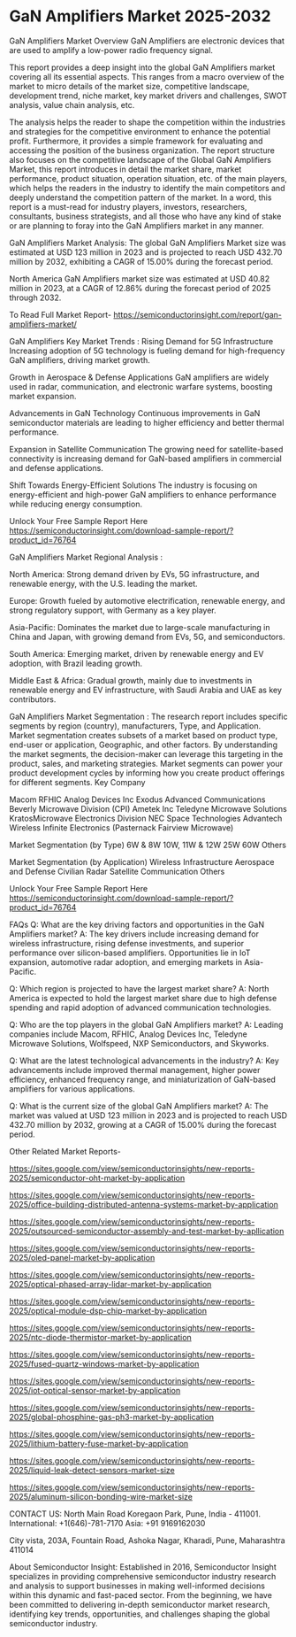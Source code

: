 <h1>GaN Amplifiers Market 2025-2032</h1>
GaN Amplifiers Market Overview
GaN Amplifiers are electronic devices that are used to amplify a low-power radio frequency signal.

This report provides a deep insight into the global GaN Amplifiers market covering all its essential aspects. This ranges from a macro overview of the market to micro details of the market size, competitive landscape, development trend, niche market, key market drivers and challenges, SWOT analysis, value chain analysis, etc.

The analysis helps the reader to shape the competition within the industries and strategies for the competitive environment to enhance the potential profit. Furthermore, it provides a simple framework for evaluating and accessing the position of the business organization. The report structure also focuses on the competitive landscape of the Global GaN Amplifiers Market, this report introduces in detail the market share, market performance, product situation, operation situation, etc. of the main players, which helps the readers in the industry to identify the main competitors and deeply understand the competition pattern of the market.
In a word, this report is a must-read for industry players, investors, researchers, consultants, business strategists, and all those who have any kind of stake or are planning to foray into the GaN Amplifiers market in any manner.

GaN Amplifiers Market Analysis:
The global GaN Amplifiers Market size was estimated at USD 123 million in 2023 and is projected to reach USD 432.70 million by 2032, exhibiting a CAGR of 15.00% during the forecast period.

North America GaN Amplifiers market size was estimated at USD 40.82 million in 2023, at a CAGR of 12.86% during the forecast period of 2025 through 2032.

To Read Full Market Report-
https://semiconductorinsight.com/report/gan-amplifiers-market/

GaN Amplifiers Key Market Trends :
Rising Demand for 5G Infrastructure
Increasing adoption of 5G technology is fueling demand for high-frequency GaN amplifiers, driving market growth.

Growth in Aerospace & Defense Applications
GaN amplifiers are widely used in radar, communication, and electronic warfare systems, boosting market expansion.

Advancements in GaN Technology
Continuous improvements in GaN semiconductor materials are leading to higher efficiency and better thermal performance.

Expansion in Satellite Communication
The growing need for satellite-based connectivity is increasing demand for GaN-based amplifiers in commercial and defense applications.

Shift Towards Energy-Efficient Solutions
The industry is focusing on energy-efficient and high-power GaN amplifiers to enhance performance while reducing energy consumption.

Unlock Your Free Sample Report Here
https://semiconductorinsight.com/download-sample-report/?product_id=76764

GaN Amplifiers Market Regional Analysis :

North America:
Strong demand driven by EVs, 5G infrastructure, and renewable energy, with the U.S. leading the market.

Europe:
Growth fueled by automotive electrification, renewable energy, and strong regulatory support, with Germany as a key player.

Asia-Pacific:
Dominates the market due to large-scale manufacturing in China and Japan, with growing demand from EVs, 5G, and semiconductors.

South America:
Emerging market, driven by renewable energy and EV adoption, with Brazil leading growth.

Middle East & Africa:
Gradual growth, mainly due to investments in renewable energy and EV infrastructure, with Saudi Arabia and UAE as key contributors.

GaN Amplifiers Market Segmentation :
The research report includes specific segments by region (country), manufacturers, Type, and Application. Market segmentation creates subsets of a market based on product type, end-user or application, Geographic, and other factors. By understanding the market segments, the decision-maker can leverage this targeting in the product, sales, and marketing strategies. Market segments can power your product development cycles by informing how you create product offerings for different segments.
Key Company

Macom
RFHIC
Analog Devices
Inc
Exodus Advanced Communications
Beverly Microwave Division (CPI)
Ametek Inc
Teledyne Microwave Solutions
KratosMicrowave Electronics Division
NEC Space Technologies
Advantech Wireless
Infinite Electronics (Pasternack
Fairview Microwave)

Market Segmentation (by Type)
6W & 8W
10W, 11W & 12W
25W
60W
Others

Market Segmentation (by Application)
Wireless Infrastructure
Aerospace and Defense
Civilian Radar
Satellite Communication
Others

Unlock Your Free Sample Report Here
https://semiconductorinsight.com/download-sample-report/?product_id=76764

FAQs
Q: What are the key driving factors and opportunities in the GaN Amplifiers market?
A: The key drivers include increasing demand for wireless infrastructure, rising defense investments, and superior performance over silicon-based amplifiers. Opportunities lie in IoT expansion, automotive radar adoption, and emerging markets in Asia-Pacific.

Q: Which region is projected to have the largest market share?
A: North America is expected to hold the largest market share due to high defense spending and rapid adoption of advanced communication technologies.

Q: Who are the top players in the global GaN Amplifiers market?
A: Leading companies include Macom, RFHIC, Analog Devices Inc, Teledyne Microwave Solutions, Wolfspeed, NXP Semiconductors, and Skyworks.

Q: What are the latest technological advancements in the industry?
A: Key advancements include improved thermal management, higher power efficiency, enhanced frequency range, and miniaturization of GaN-based amplifiers for various applications.

Q: What is the current size of the global GaN Amplifiers market?
A: The market was valued at USD 123 million in 2023 and is projected to reach USD 432.70 million by 2032, growing at a CAGR of 15.00% during the forecast period.

Other Related Market Reports-

https://sites.google.com/view/semiconductorinsights/new-reports-2025/semiconductor-oht-market-by-application

https://sites.google.com/view/semiconductorinsights/new-reports-2025/office-building-distributed-antenna-systems-market-by-application

https://sites.google.com/view/semiconductorinsights/new-reports-2025/outsourced-semiconductor-assembly-and-test-market-by-apllication

https://sites.google.com/view/semiconductorinsights/new-reports-2025/oled-panel-market-by-application

https://sites.google.com/view/semiconductorinsights/new-reports-2025/optical-phased-array-lidar-market-by-application

https://sites.google.com/view/semiconductorinsights/new-reports-2025/optical-module-dsp-chip-market-by-application

https://sites.google.com/view/semiconductorinsights/new-reports-2025/ntc-diode-thermistor-market-by-application

https://sites.google.com/view/semiconductorinsights/new-reports-2025/fused-quartz-windows-market-by-application

https://sites.google.com/view/semiconductorinsights/new-reports-2025/iot-optical-sensor-market-by-application

https://sites.google.com/view/semiconductorinsights/new-reports-2025/global-phosphine-gas-ph3-market-by-application

https://sites.google.com/view/semiconductorinsights/new-reports-2025/lithium-battery-fuse-market-by-application

https://sites.google.com/view/semiconductorinsights/new-reports-2025/liquid-leak-detect-sensors-market-size

https://sites.google.com/view/semiconductorinsights/new-reports-2025/aluminum-silicon-bonding-wire-market-size

CONTACT US:
North Main Road Koregaon Park, Pune, India - 411001.
International: +1(646)-781-7170
Asia: +91 9169162030

City vista, 203A, Fountain Road, Ashoka Nagar, Kharadi, Pune, Maharashtra 411014

About Semiconductor Insight:
Established in 2016, Semiconductor Insight specializes in providing comprehensive semiconductor industry research and analysis to support businesses in making well-informed decisions within this dynamic and fast-paced sector. From the beginning, we have been committed to delivering in-depth semiconductor market research, identifying key trends, opportunities, and challenges shaping the global semiconductor industry.
